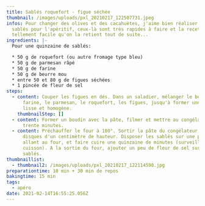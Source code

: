 ```yaml
---
title: Sablés roquefort - figue séchée
thumbnail: /images/uploads/pxl_20210217_122507731.jpeg
infos: Pour changer des olives et des cacahuètes, j'aime bien réaliser des
  sablés pour l'apéritif, ceux-là sont très rapides à faire et la recette est
  tellement facile qu'on la retient tout de suite...
ingredients: |-
  Pour une quinzaine de sablés:

  * 50 g de roquefort (ou autre fromage type bleu)
  * 50 g de parmesan râpé
  * 50 g de farine
  * 50 g de beurre mou
  * entre 50 et 80 g de figues séchées 
  * 1 pincée de fleur de sel
steps:
  - content: Couper les figues en dés. Dans un saladier, mélanger le beurre, la
      farine, le parmesan, le roquefort, les figues, jusqu'à former une pâte
      lisse et homogène.
    thumbnailStep: []
  - content: Former un boudin avec la pâte, filmer et mettre au congélateur au moins
      trente minutes.
  - content: Préchauffer le four à 180°. Sortir la pâte du congélateur et couper des
      disques d'un centimètre de hauteur. Disposer les sablés sur une plaque
      allant au four, et faire cuire une quinzaine de minutes (surveiller la
      cuisson). A la sortie du four, ajouter un peu de fleur de sel sur les
      sablés.
thumbnaillist:
  - thumbnail2: /images/uploads/pxl_20210217_122114598.jpg
preparationtime: 10 min + 30 min de repos
bakingtime: 15 min
tags:
  - apéro
date: 2021-02-14T16:55:25.056Z
---
```

